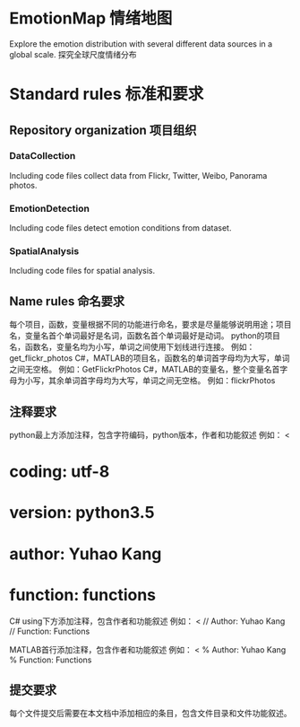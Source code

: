 # EmotionMap 情绪地图
Explore the emotion distribution with several different data sources in a global scale.
探究全球尺度情绪分布

# Standard rules 标准和要求
## Repository organization 项目组织 
### DataCollection
Including code files collect data from Flickr, Twitter, Weibo, Panorama photos.
### EmotionDetection
Including code files detect emotion conditions from dataset.
### SpatialAnalysis
Including code files for spatial analysis.

## Name rules 命名要求
每个项目，函数，变量根据不同的功能进行命名，要求是尽量能够说明用途；项目名，变量名首个单词最好是名词，函数名首个单词最好是动词。
python的项目名，函数名，变量名均为小写，单词之间使用下划线进行连接。
例如：get_flickr_photos
C#，MATLAB的项目名，函数名的单词首字母均为大写，单词之间无空格。
例如：GetFlickrPhotos
C#，MATLAB的变量名，整个变量名首字母为小写，其余单词首字母均为大写，单词之间无空格。
例如：flickrPhotos

## 注释要求
python最上方添加注释，包含字符编码，python版本，作者和功能叙述
例如：
<
# coding: utf-8
# version: python3.5
# author: Yuhao Kang
# function: functions
>
C# using下方添加注释，包含作者和功能叙述
例如：
<
// Author: Yuhao Kang
// Function: Functions
>
MATLAB首行添加注释，包含作者和功能叙述
例如：
<
% Author: Yuhao Kang
% Function: Functions
>

## 提交要求
每个文件提交后需要在本文档中添加相应的条目，包含文件目录和文件功能叙述。